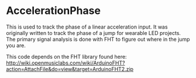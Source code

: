 # AccelerationPhase

This is used to track the phase of a linear acceleration input.  It was originally written to track the phase of a jump for wearable LED projects.
The primary signal analysis is done with FHT to figure out where in the jump you are.

This code depends on the FHT library found here: http://wiki.openmusiclabs.com/wiki/ArduinoFHT?action=AttachFile&do=view&target=ArduinoFHT2.zip
